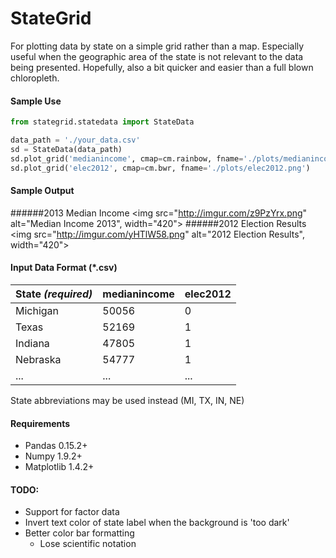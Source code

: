 # StateGrid

For plotting data by state on a simple grid rather than a map. Especially useful when the geographic area of the state is not relevant to the data being presented. Hopefully, also a bit quicker and easier than a full blown chloropleth.

#### Sample Use

```python
from stategrid.statedata import StateData

data_path = './your_data.csv'
sd = StateData(data_path)
sd.plot_grid('medianincome', cmap=cm.rainbow, fname='./plots/medianincome.png')
sd.plot_grid('elec2012', cmap=cm.bwr, fname='./plots/elec2012.png')
```

#### Sample Output
######2013 Median Income
<img src="http://imgur.com/z9PzYrx.png" alt="Median Income 2013", width="420">
######2012 Election Results
<img src="http://imgur.com/yHTlW58.png" alt="2012 Election Results", width="420">

#### Input Data Format (*.csv)
|State _(required)_ | medianincome  | elec2012 |
|----------------   |---------------|----------|
|Michigan		    | 50056         | 0 	   |
|Texas			    | 52169         | 1        |
|Indiana 		    | 47805         | 1        |
|Nebraska           | 54777         | 1        | 
|...|...|...|

State abbreviations may be used instead (MI, TX, IN, NE)



#### Requirements
- Pandas 0.15.2+
- Numpy 1.9.2+
- Matplotlib 1.4.2+

#### TODO:
- Support for factor data
- Invert text color of state label when the background is 'too dark'
- Better color bar formatting
	- Lose scientific notation
